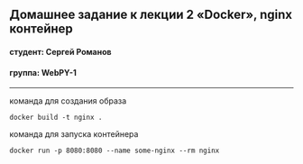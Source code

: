 ## Домашнее задание к лекции 2 «Docker», nginx контейнер
#### студент: Сергей Романов

#### группа: WebPY-1
____
команда для создания образа
```
docker build -t nginx .
```

команда для запуска контейнера
```
docker run -p 8080:8080 --name some-nginx --rm nginx
```
